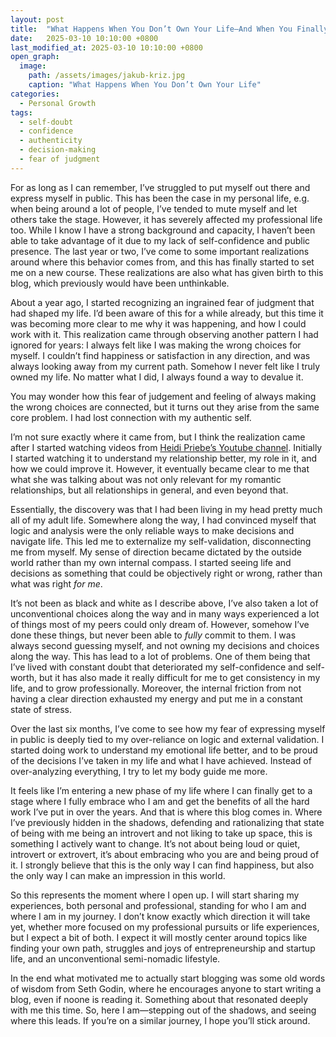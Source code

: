 ```yaml
---
layout: post
title:  "What Happens When You Don’t Own Your Life—And When You Finally Do"
date:   2025-03-10 10:10:00 +0800
last_modified_at: 2025-03-10 10:10:00 +0800
open_graph:
  image:
    path: /assets/images/jakub-kriz.jpg
    caption: "What Happens When You Don’t Own Your Life"
categories:
  - Personal Growth
tags:
  - self-doubt
  - confidence
  - authenticity
  - decision-making
  - fear of judgment
---
```


For as long as I can remember, I’ve struggled to put myself out there and express myself in public. This has been the case in my personal life, e.g. when being around a lot of people, I’ve tended to mute myself and let others take the stage. However, it has severely affected my professional life too. While I know I have a strong background and capacity, I haven’t been able to take advantage of it due to my lack of self-confidence and public presence. The last year or two, I’ve come to some important realizations around where this behavior comes from, and this has finally started to set me on a new course. These realizations are also what has given birth to this blog, which previously would have been unthinkable.

About a year ago, I started recognizing an ingrained fear of judgment that had shaped my life. I’d been aware of this for a while already, but this time it was becoming more clear to me why it was happening, and how I could work with it. This realization came through observing another pattern I had ignored for years: I always felt like I was making the wrong choices for myself. I couldn’t find happiness or satisfaction in any direction, and was always looking away from my current path. Somehow I never felt like I truly owned my life. No matter what I did, I always found a way to devalue it.

You may wonder how this fear of judgement and feeling of always making the wrong choices are connected, but it turns out they arise from the same core problem. I had lost connection with my authentic self.

I’m not sure exactly where it came from, but I think the realization came after I started watching videos from [Heidi Priebe’s Youtube channel](https://www.youtube.com/@heidipriebe1). Initially I started watching it to understand my relationship better, my role in it, and how we could improve it. However, it eventually became clear to me that what she was talking about was not only relevant for my romantic relationships, but all relationships in general, and even beyond that.

Essentially, the discovery was that I had been living in my head pretty much all of my adult life. Somewhere along the way, I had convinced myself that logic and analysis were the only reliable ways to make decisions and navigate life. This led me to externalize my self-validation, disconnecting me from myself. My sense of direction became dictated by the outside world rather than my own internal compass. I started seeing life and decisions as something that could be objectively right or wrong, rather than what was right *for me*.

It’s not been as black and white as I describe above, I’ve also taken a lot of unconventional choices along the way and in many ways experienced a lot of things most of my peers could only dream of. However, somehow I’ve done these things, but never been able to *fully* commit to them. I was always second guessing myself, and not owning my decisions and choices along the way. This has lead to a lot of problems. One of them being that I’ve lived with constant doubt that deteriorated my self-confidence and self-worth, but it has also made it really difficult for me to get consistency in my life, and to grow professionally. Moreover, the internal friction from not having a clear direction exhausted my energy and put me in a constant state of stress.

Over the last six months, I’ve come to see how my fear of expressing myself in public is deeply tied to my over-reliance on logic and external validation. I started doing work to understand my emotional life better, and to be proud of the decisions I’ve taken in my life and what I have achieved. Instead of over-analyzing everything, I try to let my body guide me more. 

It feels like I’m entering a new phase of my life where I can finally get to a stage where I fully embrace who I am and get the benefits of all the hard work I’ve put in over the years. And that is where this blog comes in. Where I’ve previously hidden in the shadows, defending and rationalizing that state of being with me being an introvert and not liking to take up space, this is something I actively want to change. It’s not about being loud or quiet, introvert or extrovert, it’s about embracing who you are and being proud of it. I strongly believe that this is the only way I can find happiness, but also the only way I can make an impression in this world. 

So this represents the moment where I open up. I will start sharing my experiences, both personal and professional, standing for who I am and where I am in my journey. I don’t know exactly which direction it will take yet, whether more focused on my professional pursuits or life experiences, but I expect a bit of both. I expect it will mostly center around topics like finding your own path, struggles and joys of entrepreneurship and  startup life, and an unconventional semi-nomadic lifestyle. 

In the end what motivated me to actually start blogging was some old words of wisdom from Seth Godin, where he encourages anyone to start writing a blog, even if noone is reading it. Something about that resonated deeply with me this time. So, here I am—stepping out of the shadows, and seeing where this leads. If you’re on a similar journey, I hope you’ll stick around.
